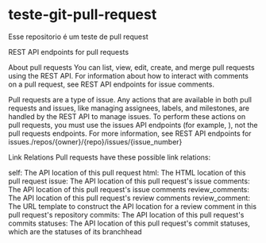 # teste-git-pull-request
Esse repositorio é um teste de pull request

REST API endpoints for pull requests

About pull requests
You can list, view, edit, create, and merge pull requests using the REST API. For information about how to interact with comments on a pull request, see REST API endpoints for issue comments.

Pull requests are a type of issue. Any actions that are available in both pull requests and issues, like managing assignees, labels, and milestones, are handled by the REST API to manage issues. To perform these actions on pull requests, you must use the issues API endpoints (for example, ), not the pull requests endpoints. For more information, see REST API endpoints for issues./repos/{owner}/{repo}/issues/{issue_number}

Link Relations
Pull requests have these possible link relations:

self: The API location of this pull request
html: The HTML location of this pull request
issue: The API location of this pull request's issue
comments: The API location of this pull request's issue comments
review_comments: The API location of this pull request's review comments
review_comment: The URL template to construct the API location for a review comment in this pull request's repository
commits: The API location of this pull request's commits
statuses: The API location of this pull request's commit statuses, which are the statuses of its branchhead
